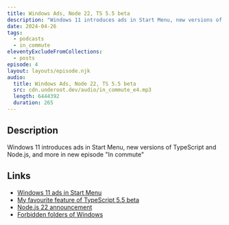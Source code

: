 ```yaml
---
title: Windows Ads, Node 22, TS 5.5 beta
description: "Windows 11 introduces ads in Start Menu, new versions of TypeScript and Node.js, and more in new episode \"In commute\""
date: 2024-04-26
tags:
  - podcasts
  - in_commute
eleventyExcludeFromCollections:
  - posts
episode: 4
layout: layouts/episode.njk
audio:
  title: Windows Ads, Node 22, TS 5.5 beta
  src: cdn.underoot.dev/audio/in_commute_e4.mp3
  length: 6444392
  duration: 265
---
```

## Description
Windows 11 introduces ads in Start Menu, new versions of TypeScript and Node.js, and more in new episode "In commute"

## Links
- <a href="https://www.theverge.com/2024/4/24/24138949/microsoft-windows-11-start-menu-ads-recommendations-setting-disable" target="_blank">Windows 11 ads in Start Menu</a>
- <a href="https://underoot.dev/blog/2024/04/26/typescript-5.5-beta/" target="_blank">My favourite feature of TypeScript 5.5 beta</a>
- <a href="https://nodejs.org/en/blog/announcements/v22-release-announce" target="_blank">Node.js 22 announcement</a>
- <a href="https://fossbytes.com/windows-reserved-folder-con-create/" target="_blank">Forbidden folders of Windows</a>
